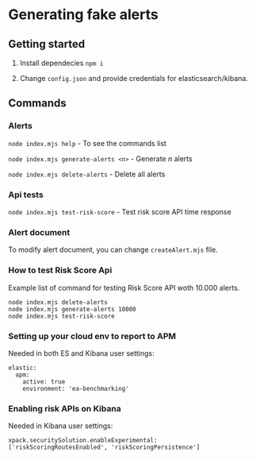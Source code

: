 # Generating fake alerts

## Getting started

1. Install dependecies
`npm i`

2. Change `config.json` and provide credentials for elasticsearch/kibana.

## Commands

### Alerts
`node index.mjs help` - To see the commands list

`node index.mjs generate-alerts <n>` - Generate *n* alerts

`node index.mjs delete-alerts` - Delete all alerts

### Api tests

`node index.mjs test-risk-score` - Test risk score API time response


### Alert document

To modify alert document, you can change `createAlert.mjs` file.


### How to test Risk Score Api

Example list of command for testing Risk Score API woth 10.000 alerts.
```
node index.mjs delete-alerts
node index.mjs generate-alerts 10000
node index.mjs test-risk-score
```

### Setting up your cloud env to report to APM

Needed in both ES and Kibana user settings:
```
elastic:
  apm:
    active: true
    environment: 'ea-benchmarking'
```

### Enabling risk APIs on Kibana

Needed in Kibana user settings:

```
xpack.securitySolution.enableExperimental: ['riskScoringRoutesEnabled', 'riskScoringPersistence']
```

